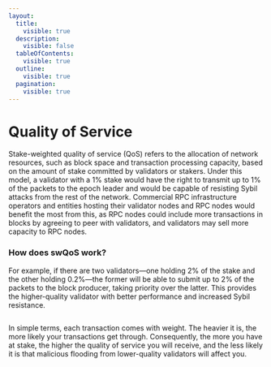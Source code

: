 ```yaml
---
layout:
  title:
    visible: true
  description:
    visible: false
  tableOfContents:
    visible: true
  outline:
    visible: true
  pagination:
    visible: true
---
```


# Quality of Service

Stake-weighted quality of service (QoS) refers to the allocation of network resources, such as block space and transaction processing capacity, based on the amount of stake committed by validators or stakers. Under this model, a validator with a 1% stake would have the right to transmit up to 1% of the packets to the epoch leader and would be capable of resisting Sybil attacks from the rest of the network. Commercial RPC infrastructure operators and entities hosting their validator nodes and RPC nodes would benefit the most from this, as RPC nodes could include more transactions in blocks by agreeing to peer with validators, and validators may sell more capacity to RPC nodes.&#x20;

### How does swQoS work?

For example, if there are two validators—one holding 2% of the stake and the other holding 0.2%—the former will be able to submit up to 2% of the packets to the block producer, taking priority over the latter. This provides the higher-quality validator with better performance and increased Sybil resistance.

<figure><img src="../../.gitbook/assets/image (4) (1) (1) (1) (1).png" alt=""><figcaption></figcaption></figure>

In simple terms, each transaction comes with weight. The heavier it is, the more likely your transactions get through. Consequently, the more you have at stake, the higher the quality of service you will receive, and the less likely it is that malicious flooding from lower-quality validators will affect you.

